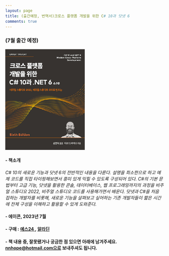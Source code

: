 ```yaml
---
layout: page
title: (출간예정, 번역서)크로스 플랫폼 개발을 위한 C# 10과 닷넷 6
comments: true
---
```


### (7월 출간 예정)
[![](/img/2023_07_01/image.png)](https://www.yes24.com/Product/Goods/119948664)


#### - 책소개  
*C# 10의 새로운 기능과 닷넷 6의 전반적인 내용을 다룬다. 설명을 최소한으로 하고 예제 코드를 직접 타이핑해보면서 흥미 있게 익힐 수 있도록 구성되어 있다. C#의 기본 문법부터 고급 기능, 닷넷을 활용한 콘솔, 데이터베이스, 웹 프로그래밍까지의 과정을 비주얼 스튜디오 2022, 비주얼 스튜디오 코드를 사용해가면서 배운다. 닷넷과 C#을 처음 접하는 개발자를 비롯해, 새로운 기능을 살펴보고 싶어하는 기존 개발자들이 짧은 시간에 전체 구성을 이해하고 활용할 수 있게 도와준다.*


#### - 에이콘, 2023년 7월

#### -  구매 : <a href="https://www.yes24.com/Product/Goods/119948664" target="_blank">예스24 </a>, <a href="https://www.aladin.co.kr/shop/wproduct.aspx?ItemId=319986526" target="_blank">알라딘</a>

#### - 책 내용 중, 잘못됐거나 궁금한 점 있으면 아래에 남겨주세요. nnhope@hotmail.com으로 보내주셔도 됩니다.